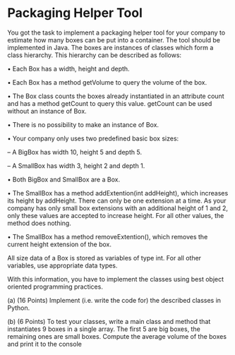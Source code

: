 # Packaging Helper Tool

You got the task to implement a packaging helper tool for your company to estimate how many boxes can be put into a container. The tool should be implemented in Java. The boxes are instances of classes which form a
class hierarchy. This hierarchy can be described as follows:

• Each Box has a width, height and depth.

• Each Box has a method getVolume to query the volume of the box.

• The Box class counts the boxes already instantiated in an attribute count and has a method getCount to query this value. getCount can be used without an instance of Box.

• There is no possibility to make an instance of Box.

• Your company only uses two predefined basic box sizes:

  – A BigBox has width 10, height 5 and depth 5.

  – A SmallBox has width 3, height 2 and depth 1.

• Both BigBox and SmallBox are a Box.

• The SmallBox has a method addExtention(int addHeight), which increases its height by addHeight. There can only be one extension at a time. As your company has only small box extensions with an additional height of 1 and 2, only these values are accepted to increase height. For all other values, the method does nothing.

• The SmallBox has a method removeExtention(), which removes the current height extension of the box.

All size data of a Box is stored as variables of type int. For all other variables, use appropriate data types.

With this information, you have to implement the classes using best object oriented programming practices.

(a) (16 Points) Implement (i.e. write the code for) the described classes in Python.

(b) (6 Points) To test your classes, write a main class and method that instantiates 9 boxes in a single array. The first 5 are big boxes, the remaining ones are small boxes. Compute the average volume of the boxes and print it to the console
